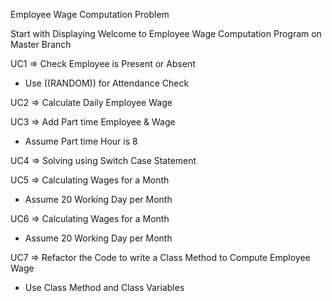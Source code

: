 Employee Wage Computation Problem

Start with Displaying Welcome to Employee Wage Computation Program on Master Branch

UC1 =>
Check Employee is Present or Absent
- Use ((RANDOM)) for Attendance Check

UC2 =>
Calculate Daily Employee Wage

UC3 =>
Add Part time Employee & Wage
- Assume Part time Hour is 8

UC4 =>
Solving using Switch Case Statement

UC5 =>
Calculating Wages for a Month
- Assume 20 Working Day per Month

UC6 =>
Calculating Wages for a Month
- Assume 20 Working Day per Month

UC7 =>
Refactor the Code to write a Class
Method to Compute Employee Wage
 - Use Class Method and Class Variables
